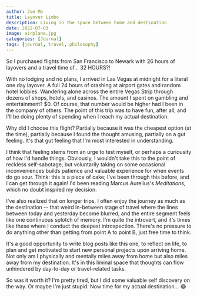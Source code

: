 ```yaml
---
author: Joe Mo
title: Layover Limbo
description: Living in the space between home and destination
date: 2022-07-03
image: airplane.jpg
categories: [Journal]
tags: [journal, travel, philosophy]
---
```


So I purchased flights from San Francisco to Newark with 26 hours of layovers
and a travel time of... 32 HOURS?!

With no lodging and no plans, I arrived in Las Vegas at midnight for a literal
one day layover. A full 24 hours of crashing at airport gates and random hotel
lobbies. Wandering alone across the entire Vegas Strip through dozens of
shops, hotels, and casinos. The amount I spent on gambling and entertainment?
$0. Of course, that number would be higher had I been in the company of
others. The point of this trip was to have fun, after all, and I'll be doing
plenty of spending when I reach my actual destination.

Why did I choose this flight? Partially because it was the cheapest option (at
the time), partially because I found the thought amusing, partially on a gut
feeling. It's that gut feeling that I'm most interested in understanding.

I think that feeling stems from an urge to test myself, or perhaps a
curiousity of how I'd handle things. Obviously, I wouldn't take this to the
point of reckless self-sabotage, but voluntarily taking on some occasional
inconveniences builds patience and valuable experience for when events do go
sour. Think: this is a piece of cake; I've been through this before, and I can
get through it again! I'd been reading Marcus Aurelius's _Meditations_, which
no doubt inspired my decision.

I've also realized that on longer trips, I often enjoy the journey as much as
the destination -- that weird in-between stage of travel where the lines
between today and yesterday become blurred, and the entire segment feels like
one continuous splotch of memory. I'm quite the introvert, and it's times like
these where I conduct the deepest introspection. There's no pressure to do
anything other than getting from point A to point B, just free time to think.

It's a good opportunity to write blog posts like this one, to reflect on life,
to plan and get motivated to start new personal projects upon arriving home.
Not only am I physically and mentally miles away from home but also miles away
from my destination. It's in this liminal space that thoughts can flow
unhindered by day-to-day or travel-related tasks.

So was it worth it? I'm pretty tired, but I did some valuable self discovery
on the way. Or maybe I'm just stupid. Now time for my actual destination... 😂

